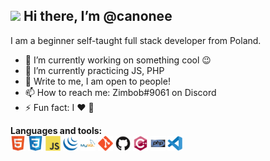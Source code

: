 <h2><img height="32px" src="https://camo.githubusercontent.com/e8e7b06ecf583bc040eb60e44eb5b8e0ecc5421320a92929ce21522dbc34c891/68747470733a2f2f6d656469612e67697068792e636f6d2f6d656469612f6876524a434c467a6361737252346961377a2f67697068792e676966"> Hi there, I’m @canonee</h2>
<p>I am a beginner self-taught full stack developer from Poland.</p>

<ul>
<li>🔭  I’m currently working on something cool 😉</li>
<li>🌱  I’m currently practicing JS, PHP</li>
<li>💬  Write to me, I am open to people!</li>
<li>📫  How to reach me: Zimbob#9061 on Discord</li>
<li>⚡  Fun fact: I ❤️ 🍕</li>
</ul>

<b>Languages and tools: </b><br>
<img height="24px" src="https://raw.githubusercontent.com/devicons/devicon/master/icons/html5/html5-original.svg">
<img height="24px" src="https://raw.githubusercontent.com/devicons/devicon/master/icons/css3/css3-original.svg">
<img height="24px" src="https://raw.githubusercontent.com/devicons/devicon/master/icons/javascript/javascript-original.svg">
<img height="24px" src="https://raw.githubusercontent.com/devicons/devicon/master/icons/jquery/jquery-original.svg">
<img height="24px" src="https://raw.githubusercontent.com/devicons/devicon/master/icons/mysql/mysql-original-wordmark.svg">
<img height="24px" src="https://raw.githubusercontent.com/devicons/devicon/master/icons/git/git-original.svg">
<img height="24px" src="https://raw.githubusercontent.com/devicons/devicon/master/icons/github/github-original.svg">
<img height="24px" src="https://raw.githubusercontent.com/devicons/devicon/master/icons/cplusplus/cplusplus-original.svg">
<img height="24px" src="https://raw.githubusercontent.com/devicons/devicon/master/icons/php/php-original.svg">
<img height="24px" src="https://raw.githubusercontent.com/devicons/devicon/master/icons/vscode/vscode-original.svg">
